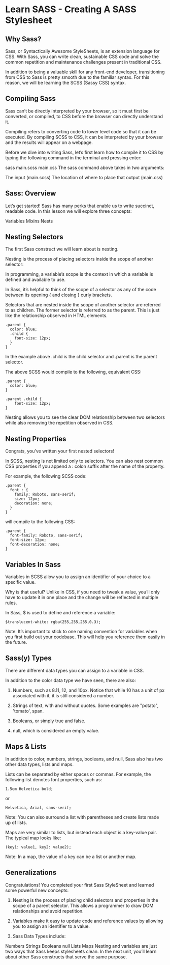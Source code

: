 # Learn SASS - Creating A SASS Stylesheet

## Why Sass?
Sass, or Syntactically Awesome StyleSheets, is an extension language for CSS. With Sass, you can write clean, sustainable CSS code and solve the common repetition and maintenance challenges present in traditional CSS.

In addition to being a valuable skill for any front-end developer, transitioning from CSS to Sass is pretty smooth due to the familiar syntax. For this reason, we will be learning the SCSS (Sassy CSS) syntax.


## Compiling Sass
Sass can’t be directly interpreted by your browser, so it must first be converted, or compiled, to CSS before the browser can directly understand it.

Compiling refers to converting code to lower level code so that it can be executed. By compiling SCSS to CSS, it can be interpreted by your browser and the results will appear on a webpage.

Before we dive into writing Sass, let’s first learn how to compile it to CSS by typing the following command in the terminal and pressing enter:

sass main.scss main.css
The sass command above takes in two arguments:

The input (main.scss)
The location of where to place that output (main.css)


## Sass: Overview
Let’s get started! Sass has many perks that enable us to write succinct, readable code. In this lesson we will explore three concepts:

Variables
Mixins
Nests


## Nesting Selectors
The first Sass construct we will learn about is nesting.

Nesting is the process of placing selectors inside the scope of another selector:

In programming, a variable’s scope is the context in which a variable is defined and available to use.

In Sass, it’s helpful to think of the scope of a selector as any of the code between its opening { and closing } curly brackets.

Selectors that are nested inside the scope of another selector are referred to as children. The former selector is referred to as the parent. This is just like the relationship observed in HTML elements.
```
.parent {
  color: blue;
  .child {
    font-size: 12px;
  }
}
```
In the example above .child is the child selector and .parent is the parent selector.

The above SCSS would compile to the following, equivalent CSS:
```
.parent {
  color: blue;
}

.parent .child {
    font-size: 12px;
}
```
Nesting allows you to see the clear DOM relationship between two selectors while also removing the repetition observed in CSS.


## Nesting Properties
Congrats, you’ve written your first nested selectors!

In SCSS, nesting is not limited only to selectors. You can also nest common CSS properties if you append a : colon suffix after the name of the property.

For example, the following SCSS code:
```
.parent {
  font : {
    family: Roboto, sans-serif;
    size: 12px;
    decoration: none;
  }
}
```
will compile to the following CSS:
```
.parent {
  font-family: Roboto, sans-serif;
  font-size: 12px;
  font-decoration: none;
}
```


## Variables In Sass
Variables in SCSS allow you to assign an identifier of your choice to a specific value.

Why is that useful? Unlike in CSS, if you need to tweak a value, you’ll only have to update it in one place and the change will be reflected in multiple rules.

In Sass, $ is used to define and reference a variable:
```
$translucent-white: rgba(255,255,255,0.3);
```
Note: It’s important to stick to one naming convention for variables when you first build out your codebase. This will help you reference them easily in the future.


## Sass(y) Types
There are different data types you can assign to a variable in CSS.

In addition to the color data type we have seen, there are also:

1. Numbers, such as 8.11, 12, and 10px. Notice that while 10 has a unit of px associated with it, it is still considered a number.

2. Strings of text, with and without quotes. Some examples are "potato", 'tomato', span.

3. Booleans, or simply true and false.

4. null, which is considered an empty value.


## Maps & Lists
In addition to color, numbers, strings, booleans, and null, Sass also has two other data types, lists and maps.

Lists can be separated by either spaces or commas. For example, the following list denotes font properties, such as:
```
1.5em Helvetica bold;
```
or
```
Helvetica, Arial, sans-serif;
```
Note: You can also surround a list with parentheses and create lists made up of lists.

Maps are very similar to lists, but instead each object is a key-value pair. The typical map looks like:
```
(key1: value1, key2: value2);
```
Note: In a map, the value of a key can be a list or another map.


## Generalizations
Congratulations! You completed your first Sass StyleSheet and learned some powerful new concepts:

1. Nesting is the process of placing child selectors and properties in the scope of a parent selector. This allows a programmer to draw DOM relationships and avoid repetition.

2. Variables make it easy to update code and reference values by allowing you to assign an identifier to a value.

3. Sass Data Types include:

Numbers
Strings
Booleans
null
Lists
Maps
Nesting and variables are just two ways that Sass keeps stylesheets clean. In the next unit, you’ll learn about other Sass constructs that serve the same purpose.